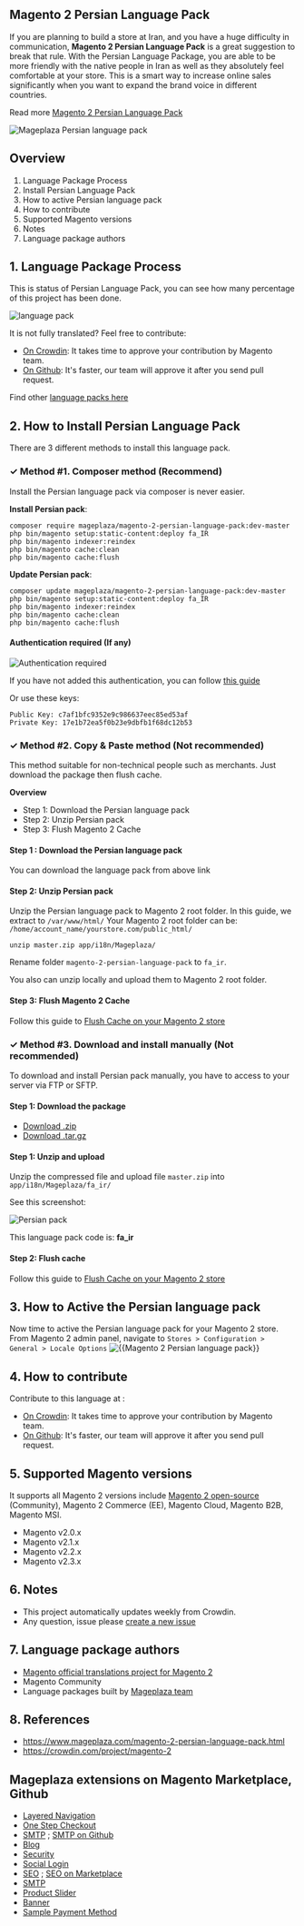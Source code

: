 ## Magento 2 Persian Language Pack

If you are planning to build a store at Iran, and you have a huge difficulty in communication, **Magento 2 Persian Language Pack** is a great suggestion to break that rule. With the Persian Language Package, you are able to be more friendly with the native people in Iran as well as they absolutely feel comfortable at your store. This is a smart way to increase online sales significantly when you want to expand the brand voice in different countries.

Read more [Magento 2 Persian Language Pack](https://www.mageplaza.com/magento-2-persian-language-pack.html)

![Mageplaza Persian language pack](https://cdn3.mageplaza.com/media/general/qjWPj1W.png)

## Overview

1. Language Package Process
2. Install Persian Language Pack
3. How to active Persian language pack
4. How to contribute
5. Supported Magento versions
6. Notes
7. Language package authors

## 1. Language Package Process

This is status of Persian Language Pack, you can see how many percentage of this project has been done.

![language pack](https://progress-bar.dev/91/?title=translated)

It is not fully translated? Feel free to contribute:
- [On Crowdin](https://crowdin.com/project/magento-2): It takes time to approve your contribution by Magento team.
- [On Github](https://github.com/mageplaza/magento-2-persian-language-pack/blob/master/HOW-TO-CONTRIBUTE.md): It's faster, our team will approve it after you send pull request.


Find other [language packs here](https://www.mageplaza.com/kb/magento-2-language-pack/)

## 2. How to Install Persian Language Pack

There are 3 different methods to install this language pack.

### ✓ Method #1. Composer method (Recommend)
Install the Persian language pack via composer is never easier.

**Install Persian pack**:

```
composer require mageplaza/magento-2-persian-language-pack:dev-master
php bin/magento setup:static-content:deploy fa_IR
php bin/magento indexer:reindex
php bin/magento cache:clean
php bin/magento cache:flush

```


**Update  Persian pack**:

```
composer update mageplaza/magento-2-persian-language-pack:dev-master
php bin/magento setup:static-content:deploy fa_IR
php bin/magento indexer:reindex
php bin/magento cache:clean
php bin/magento cache:flush

```

#### Authentication required (If any)

![Authentication required](https://cdn.mageplaza.com/media/general/dmryiPk.png)

If you have not added this authentication, you can follow [this guide](http://devdocs.magento.com/guides/v2.0/install-gde/prereq/connect-auth.html)

Or use these keys:

```
Public Key: c7af1bfc9352e9c986637eec85ed53af
Private Key: 17e1b72ea5f0b23e9dbfb1f68dc12b53
```



### ✓ Method #2. Copy & Paste method (Not recommended)

This method suitable for non-technical people such as merchants. Just download the package then flush cache.

**Overview**

- Step 1: Download the Persian language pack
- Step 2: Unzip Persian pack
- Step 3: Flush Magento 2 Cache

#### Step 1 : Download the Persian language pack

You can download the language pack from above link

#### Step 2: Unzip Persian pack

Unzip the Persian language pack to Magento 2 root folder. In this guide, we extract to `/var/www/html/`
Your Magento 2 root folder can be: `/home/account_name/yourstore.com/public_html/`

```
unzip master.zip app/i18n/Mageplaza/
```

Rename folder `magento-2-persian-language-pack` to `fa_ir`.


You also can unzip locally and upload them to Magento 2 root folder.

#### Step 3: Flush Magento 2 Cache

Follow this guide to [Flush Cache on your Magento 2 store](https://www.mageplaza.com/kb/how-flush-enable-disable-cache.html)


### ✓ Method #3. Download and install manually (Not recommended)

To download and install Persian pack manually, you have to access to your server via FTP or SFTP.

#### Step 1: Download the package

- [Download .zip](https://github.com/mageplaza/magento-2-persian-language-pack/archive/master.zip)
- [Download .tar.gz](https://github.com/mageplaza/magento-2-persian-language-pack/tarball/master)

#### Step 1: Unzip and upload

Unzip the compressed file and upload file `master.zip` into `app/i18n/Mageplaza/fa_ir/`

See this screenshot:

![Persian pack](https://cdn3.mageplaza.com/media/general/language-pack.png)

This language pack code is: **fa_ir**

#### Step 2: Flush cache

Follow this guide to [Flush Cache on your Magento 2 store](https://www.mageplaza.com/kb/how-flush-enable-disable-cache.html)


## 3. How to Active the Persian language pack 

Now time to active the Persian language pack for your Magento 2 store. From Magento 2 admin panel, navigate to `Stores > Configuration > General > Locale Options`
![{{Magento 2 Persian language pack}}](https://cdn.mageplaza.com/media/general/aPSUA0l.png)


## 4. How to contribute

Contribute to this language at :
- [On Crowdin](https://crowdin.com/project/magento-2): It takes time to approve your contribution by Magento team.
- [On Github](https://github.com/mageplaza/magento-2-persian-language-pack/blob/master/HOW-TO-CONTRIBUTE.md): It's faster, our team will approve it after you send pull request.


## 5. Supported Magento versions

It supports all Magento 2 versions include [Magento 2 open-source](https://www.mageplaza.com/download-magento/) (Community), Magento 2 Commerce (EE), Magento Cloud, Magento B2B, Magento MSI.


- Magento v2.0.x
- Magento v2.1.x
- Magento v2.2.x
- Magento v2.3.x



## 6. Notes 

- This project automatically updates weekly from Crowdin.
- Any question, issue please [create a new issue](https://github.com/mageplaza/magento-2-persian-language-pack/issues/new)

## 7. Language package authors

- [Magento official translations project for Magento 2](https://crowdin.com/project/magento-2)
- Magento Community
- Language packages built by [Mageplaza team](https://www.mageplaza.com/)


## 8. References 

- https://www.mageplaza.com/magento-2-persian-language-pack.html
- https://crowdin.com/project/magento-2



## Mageplaza extensions on Magento Marketplace, Github


- [Layered Navigation](https://marketplace.magento.com/mageplaza-layered-navigation-m2.html)
- [One Step Checkout](https://marketplace.magento.com/mageplaza-magento-2-one-step-checkout-extension.html)
- [SMTP](https://marketplace.magento.com/mageplaza-module-smtp.html) ; [SMTP on Github](https://github.com/mageplaza/magento-2-smtp)
- [Blog](https://github.com/mageplaza/magento-2-blog)
- [Security](https://marketplace.magento.com/mageplaza-module-security.html)
- [Social Login](https://github.com/mageplaza/magento-2-social-login)
- [SEO](https://github.com/mageplaza/magento-2-seo) ; [SEO on Marketplace](https://marketplace.magento.com/mageplaza-magento-2-seo-extension.html)
- [SMTP](https://github.com/mageplaza/magento-2-smtp)
- [Product Slider](https://github.com/mageplaza/magento-2-product-slider)
- [Banner](https://github.com/mageplaza/magento-2-banner-slider)
- [Sample Payment Method](https://github.com/mageplaza/magento-2-sample-payment-method)




